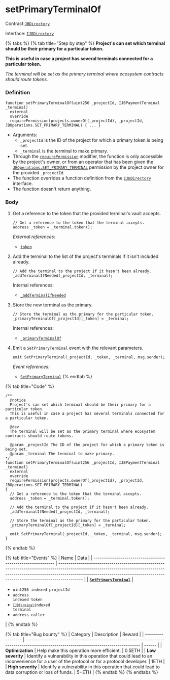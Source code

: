 # setPrimaryTerminalOf

Contract:[`JBDirectory`](../)​‌

Interface: [`IJBDirectory`](../../../interfaces/ijbdirectory.md)

{% tabs %}
{% tab title="Step by step" %}
**Project's can set which terminal should be their primary for a particular token.**

**This is useful in case a project has several terminals connected for a particular token.**

_The terminal will be set as the primary terminal where ecosystem contracts should route tokens._

### Definition

```solidity
function setPrimaryTerminalOf(uint256 _projectId, IJBPaymentTerminal _terminal)
  external
  override
  requirePermission(projects.ownerOf(_projectId), _projectId, JBOperations.SET_PRIMARY_TERMINAL) { ... }
```

* Arguments:
  * `_projectId` is the ID of the project for which a primary token is being set.
  * `_terminal` is the terminal to make primary.
* Through the [`requirePermission`](../../or-abstract/jboperatable/modifiers/requirepermission.md) modifier, the function is only accessible by the project's owner, or from an operator that has been given the [`JBOperations.SET_PRIMARY_TERMINAL`](../../../libraries/jboperations.md) permission by the project owner for the provided `_projectId`.
* The function overrides a function definition from the [`IJBDirectory`](../../../interfaces/ijbdirectory.md) interface.
* The function doesn't return anything.

### Body

1.  Get a reference to the token that the provided terminal's vault accepts.

    ```solidity
    // Get a reference to the token that the terminal accepts.
    address _token = _terminal.token();
    ```

    _External references:_

    * [`token`](../../or-payment-terminals/jbethpaymentterminal/properties/token.md)
2.  Add the terminal to the list of the project's terminals if it isn't included already.

    ```solidity
    // Add the terminal to the project if it hasn't been already.
    _addTerminalIfNeeded(_projectId, _terminal);
    ```

    Internal references:

    * [`_addTerminalIfNeeded`](\_addTerminalIfNeeded.md)
3.  Store the new terminal as the primary.

    ```solidity
    // Store the terminal as the primary for the particular token.
    _primaryTerminalOf[_projectId][_token] = _terminal;
    ```

    Internal references:

    * [`_primaryTerminalOf`](../read/primaryTerminalOf.md)
4.  Emit a `SetPrimaryTerminal` event with the relevant parameters.

    ```solidity
    emit SetPrimaryTerminal(_projectId, _token, _terminal, msg.sender);
    ```

    _Event references:_

    * [`SetPrimaryTerminal`](../events/setprimaryterminalmd/)
{% endtab %}

{% tab title="Code" %}
```solidity
/** 
  @notice
  Project's can set which terminal should be their primary for a particular token.
  This is useful in case a project has several terminals connected for a particular token.

  @dev
  The terminal will be set as the primary terminal where ecosystem contracts should route tokens.

  @param _projectId The ID of the project for which a primary token is being set.
  @param _terminal The terminal to make primary.
*/
function setPrimaryTerminalOf(uint256 _projectId, IJBPaymentTerminal _terminal)
  external
  override
  requirePermission(projects.ownerOf(_projectId), _projectId, JBOperations.SET_PRIMARY_TERMINAL)
{
  // Get a reference to the token that the terminal accepts.
  address _token = _terminal.token();

  // Add the terminal to the project if it hasn't been already.
  _addTerminalIfNeeded(_projectId, _terminal);

  // Store the terminal as the primary for the particular token.
  _primaryTerminalOf[_projectId][_token] = _terminal;

  emit SetPrimaryTerminal(_projectId, _token, _terminal, msg.sender);
}
```
{% endtab %}

{% tab title="Events" %}
| Name                                                        | Data                                                                                                                                                                                                                                                   |
| ----------------------------------------------------------- | ------------------------------------------------------------------------------------------------------------------------------------------------------------------------------------------------------------------------------------------------------ |
| [**`SetPrimaryTerminal`**](events/setprimaryterminal.md) | <ul><li><code>uint256 indexed projectId</code></li><li><code>address indexed token</code></li><li><code>[`IJBTerminal`](../../interfaces/ijbterminal.md)indexed terminal</code></li><li><code>address caller</code></li></ul> |
{% endtab %}

{% tab title="Bug bounty" %}
| Category          | Description                                                                                                                            | Reward |
| ----------------- | -------------------------------------------------------------------------------------------------------------------------------------- | ------ |
| **Optimization**  | Help make this operation more efficient.                                                                                               | 0.5ETH |
| **Low severity**  | Identify a vulnerability in this operation that could lead to an inconvenience for a user of the protocol or for a protocol developer. | 1ETH   |
| **High severity** | Identify a vulnerability in this operation that could lead to data corruption or loss of funds.                                        | 5+ETH  |
{% endtab %}
{% endtabs %}
